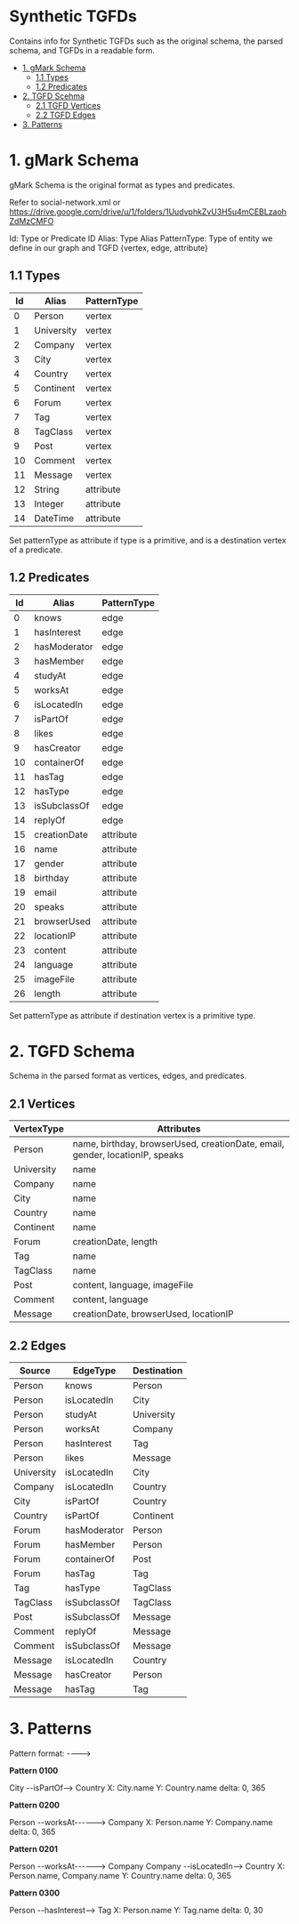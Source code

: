 # Synthetic TGFDs

Contains info for Synthetic TGFDs such as the original schema, the parsed
schema, and TGFDs in a readable form.

- [1. gMark Schema](#1-gmark-schema)
  * [1.1 Types](#11-types)
  * [1.2 Predicates](#12-predicates)
- [2. TGFD Scehma](#2-tgfd-scehma)
  * [2.1 TGFD Vertices](#21-vertices)
  * [2.2 TGFD Edges](#22-edges)
- [3. Patterns](#3-patterns)

# 1. gMark Schema

gMark Schema is the original format as types and predicates.

Refer to social-network.xml or https://drive.google.com/drive/u/1/folders/1UudvphkZvU3H5u4mCEBLzaohZdMzCMFO

Id: Type or Predicate ID
Alias: Type Alias
PatternType: Type of entity we define in our graph and TGFD {vertex, edge, attribute}

## 1.1 Types

Id | Alias      | PatternType
-- | ---------- | ---------
 0 | Person     | vertex
 1 | University | vertex
 2 | Company    | vertex
 3 | City       | vertex
 4 | Country    | vertex
 5 | Continent  | vertex
 6 | Forum      | vertex
 7 | Tag        | vertex
 8 | TagClass   | vertex
 9 | Post       | vertex
10 | Comment    | vertex
11 | Message    | vertex
12 | String     | attribute
13 | Integer    | attribute
14 | DateTime   | attribute

Set patternType as attribute if type is a primitive, and is a destination vertex
of a predicate.

## 1.2 Predicates

Id | Alias        | PatternType
-- | ------------ | -----------
 0 | knows        | edge
 1 | hasInterest  | edge
 2 | hasModerator | edge
 3 | hasMember    | edge
 4 | studyAt      | edge
 5 | worksAt      | edge
 6 | isLocatedIn  | edge
 7 | isPartOf     | edge
 8 | likes        | edge
 9 | hasCreator   | edge
10 | containerOf  | edge
11 | hasTag       | edge
12 | hasType      | edge
13 | isSubclassOf | edge
14 | replyOf      | edge
15 | creationDate | attribute
16 | name         | attribute
17 | gender       | attribute
18 | birthday     | attribute
19 | email        | attribute
20 | speaks       | attribute
21 | browserUsed  | attribute
22 | locationIP   | attribute
23 | content      | attribute
24 | language     | attribute
25 | imageFile    | attribute
26 | length       | attribute

Set patternType as attribute if destination vertex is a primitive type.

# 2. TGFD Schema

Schema in the parsed format as vertices, edges, and predicates.

## 2.1 Vertices

VertexType | Attributes
---------- | ----------
Person     | name, birthday, browserUsed, creationDate, email, gender, locationIP, speaks
University | name
Company    | name
City       | name
Country    | name
Continent  | name
Forum      | creationDate, length
Tag        | name
TagClass   | name
Post       | content, language, imageFile
Comment    | content, language
Message    | creationDate, browserUsed, locationIP

## 2.2 Edges

Source     | EdgeType     | Destination
---------- | ------------ | -----------
Person     | knows        | Person
Person     | isLocatedIn  | City
Person     | studyAt      | University
Person     | worksAt      | Company
Person     | hasInterest  | Tag
Person     | likes        | Message
University | isLocatedIn  | City
Company    | isLocatedIn  | Country
City       | isPartOf     | Country
Country    | isPartOf     | Continent
Forum      | hasModerator | Person
Forum      | hasMember    | Person
Forum      | containerOf  | Post
Forum      | hasTag       | Tag
Tag        | hasType      | TagClass
TagClass   | isSubclassOf | TagClass
Post       | isSubclassOf | Message
Comment    | replyOf      | Message
Comment    | isSubclassOf | Message
Message    | isLocatedIn  | Country
Message    | hasCreator   | Person
Message    | hasTag       | Tag

# 3. Patterns

Pattern format:
<vertexType> --<edgeType>--> <vertexType>

**Pattern 0100**

City --isPartOf--> Country
X: City.name
Y: Country.name
delta: 0, 365

**Pattern 0200**

Person  --worksAt------> Company
X: Person.name
Y: Company.name
delta: 0, 365

**Pattern 0201**

Person  --worksAt------> Company
Company --isLocatedIn--> Country
X: Person.name, Company.name
Y: Country.name
delta: 0, 365

**Pattern 0300**

Person --hasInterest--> Tag
X: Person.name
Y: Tag.name
delta: 0, 30
